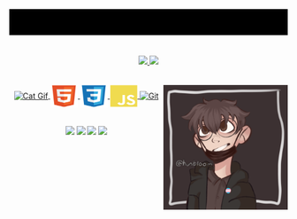 <div align="center">
  <img src="https://github.com/enzozsantana/enzozsantana/blob/main/assets/gif-boas-vindas.gif?raw=true">
</div>

<div align="center"><br><br>
  <a href="https://github.com/enzozsantana">
  <img height="160em" src="https://github-readme-stats.vercel.app/api?username=enzozsantana&show_icons=true&theme=dark&include_all_commits=true&count_private=true"/>
  <img height="160em" src="https://github-readme-stats.vercel.app/api/top-langs/?username=enzozsantana&layout=compact&langs_count=7&theme=dark"/>
</div>

<div style="display: inline_block" align="center"><br><br>
  <img align="center" alt="Cat Gif" height="60" width="75" src="https://camo.githubusercontent.com/63371d36886ee658f5a97401f393e1ab1684b2fd3de674b8f5efc7d410b2a3d0/68747470733a2f2f6d656469612e67697068792e636f6d2f6d656469612f57556c706c634d704f43456d5447427442572f67697068792e676966">
  <img align="center" alt="HTML" height="40" width="50" src="https://raw.githubusercontent.com/devicons/devicon/master/icons/html5/html5-original.svg">
  <img align="center" alt="CSS" height="40" width="50" src="https://raw.githubusercontent.com/devicons/devicon/master/icons/css3/css3-original.svg">
  <img align="center" alt="JS" height="40" width="50" src="https://raw.githubusercontent.com/devicons/devicon/master/icons/javascript/javascript-plain.svg">
  <img align="center" alt="Git" height="40" width="50" src="https://cdn.jsdelivr.net/gh/devicons/devicon/icons/git/git-original.svg">
  <img align="right" alt="Enzo-Avatar" height="225" src="https://raw.githubusercontent.com/enzozsantana/enzozsantana/main/assets/avatar.png">
</div>

<div style="display: inline_block" align="center"><br><br>
  <a href = "mailto:enzozanattadesantana@gmail.com"><img src="https://img.shields.io/badge/Gmail-D14836?style=for-the-badge&logo=gmail&logoColor=white" target="_blank"></a>
  <a href="https://www.linkedin.com/in/enzo-zanatta-de-sant-ana-5a8039207/" target="_blank"><img src="https://img.shields.io/badge/-LinkedIn-%230077B5?style=for-the-badge&logo=linkedin&logoColor=white" target="_blank"></a>
  <a target="_blank" href="https://enzozsantana-portfolio.netlify.app"><img src="https://img.shields.io/badge/-WEB-FF4088?style=for-the-badge&logo=Hugo&logoColor=white"></img></a>
  <a href="https://web.whatsapp.com/send?phone=551388087823" target="_blank"><img src="https://img.shields.io/badge/WhatsApp-25D366?style=for-the-badge&logo=whatsapp&logoColor=white" target="_blank"></a> 
</div>
